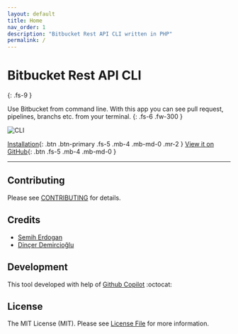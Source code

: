 ```yaml
---
layout: default
title: Home
nav_order: 1
description: "Bitbucket Rest API CLI written in PHP"
permalink: /
---
```


# Bitbucket Rest API CLI
{: .fs-9 }

Use Bitbucket from command line. With this app you can see pull request, pipelines, branchs etc. from your terminal.
{: .fs-6 .fw-300 }

![CLI](https://user-images.githubusercontent.com/3058102/137376004-912e6820-dd65-4ba4-8f90-5efc2c410b96.png)

[Installation](/installation){: .btn .btn-primary .fs-5 .mb-4 .mb-md-0 .mr-2 } [View it on GitHub](https://github.com/bb-cli/bb-cli){: .btn .fs-5 .mb-4 .mb-md-0 }

---

## Contributing

Please see [CONTRIBUTING](https://github.com/bb-cli/bb-cli/blob/main/CONTRIBUTING.md) for details.

## Credits

- [Semih Erdogan](https://github.com/semiherdogan)
- [Dinçer Demircioğlu](https://github.com/dinncer)

## Development

This tool developed with help of [Github Copilot](https://copilot.github.com) :octocat:

## License

The MIT License (MIT). Please see [License File](https://github.com/bb-cli/bb-cli/blob/main/LICENSE) for more information.

